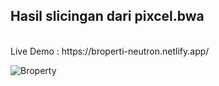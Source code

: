## Hasil slicingan dari pixcel.bwa

</br>
Live Demo : https://broperti-neutron.netlify.app/

![Broperty](https://user-images.githubusercontent.com/60416437/107107262-ab013980-6862-11eb-97b1-e9ef89d13947.png)

